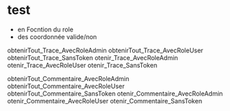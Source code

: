 # test
- en Focntion du role
- des coordonnée valide/non


obtenirTout_Trace_AvecRoleAdmin
obtenirTout_Trace_AvecRoleUser
obtenirTout_Trace_SansToken
otenir_Trace_AvecRoleAdmin
otenir_Trace_AvecRoleUser
otenir_Trace_SansToken


obtenirTout_Commentaire_AvecRoleAdmin
obtenirTout_Commentaire_AvecRoleUser
obtenirTout_Commentaire_SansToken
otenir_Commentaire_AvecRoleAdmin
otenir_Commentaire_AvecRoleUser
otenir_Commentaire_SansToken


